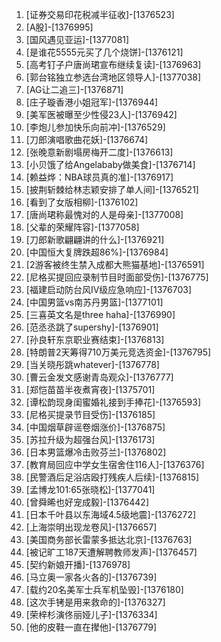 
1. [证券交易印花税减半征收]-[1376523]
1. [A股]-[1376995]
1. [国风遇见亚运]-[1377081]
1. [是谁花5555元买了几个烧饼]-[1376121]
1. [高考钉子户唐尚珺宣布继续复读]-[1376963]
1. [郭台铭独立参选台湾地区领导人]-[1377038]
1. [AG让二追三]-[1376871]
1. [庄子璇香港小姐冠军]-[1376944]
1. [美军医被曝至少性侵23人]-[1376942]
1. [李炮儿参加快乐向前冲]-[1376529]
1. [刀郎演唱歌曲花妖]-[1376674]
1. [张晚意新剧塌房梅开二度]-[1376613]
1. [小贝饿了给Angelababy做美食]-[1376714]
1. [赖益烨：NBA球员真的准]-[1376917]
1. [披荆斩棘给林志颖安排了单人间]-[1376521]
1. [看到了女版相柳]-[1376102]
1. [唐尚珺称最愧对的人是母亲]-[1377008]
1. [父辈的荣耀阵容]-[1377058]
1. [刀郎新歌翩翩讲的什么]-[1376921]
1. [中国恒大复牌跌超86%]-[1376984]
1. [2游客被终生禁入成都大熊猫基地]-[1376591]
1. [尼格买提回应录制节目时面部受伤]-[1376775]
1. [福建启动防台风Ⅳ级应急响应]-[1376703]
1. [中国男篮vs南苏丹男篮]-[1377101]
1. [三喜英文名是three haha]-[1376990]
1. [范丞丞跳了supershy]-[1376901]
1. [孙良轩东京职业赛结束]-[1376813]
1. [特朗普2天筹得710万美元竞选资金]-[1376795]
1. [当关晓彤跳whatever]-[1376778]
1. [曹云金发文感谢青岛观众]-[1376777]
1. [郑恺苗苗半夜煮宵夜]-[1375701]
1. [谭松韵现身闺蜜婚礼接到手捧花]-[1376593]
1. [尼格买提录节目受伤]-[1376185]
1. [中国烟草辟谣卷烟涨价]-[1376875]
1. [苏拉升级为超强台风]-[1376173]
1. [日本男篮爆冷击败芬兰]-[1376802]
1. [教育局回应中学女生宿舍住116人]-[1376376]
1. [民警酒后足浴店殴打残疾人后续]-[1376815]
1. [孟博龙101:65张晓松]-[1377041]
1. [曾舜晞也好宠成毅]-[1376442]
1. [日本千叶县以东海域4.5级地震]-[1376272]
1. [上海崇明出现龙卷风]-[1376657]
1. [美国商务部长雷蒙多抵达北京]-[1376763]
1. [被记旷工187天遭解聘教师发声]-[1376457]
1. [契约新娘开播]-[1376978]
1. [马立奥一家各火各的]-[1376739]
1. [载约20名美军士兵军机坠毁]-[1376180]
1. [这次手铐是用来救命的]-[1376327]
1. [荣梓杉演佟丽娅儿子]-[1376334]
1. [他的皮鞋一直在撵他]-[1376779]